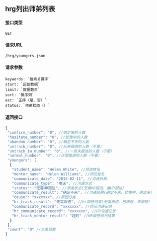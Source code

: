 ## hrg列出师弟列表
#### 接口类型
	GET
#### 请求URL
	/hrg/youngers.json
#### 请求参数
	keywords: `搜索关键字`
	start: `起始数据`
	limit: `数据数目`
	sort: `排序列`
	asc: `正序（是、否）`
	status: `师弟状态（）`
#### 返回接口
```js
{
 "comfirm_number": "0", //确定来的人数
 "hesitate_number": "0", //犹豫中的人数
 "abandon_number": "0", //确定不来的人数
 "untrack_number": "0", //从未跟进的人数（不要）
 "untrack_1w_number": "0", //一周未跟进的人数（不要）
 "normal_number": "0", //正常跟进的人数（不要）
 "youngers": [
  {
   "student_name": "Helen White", //师弟姓名
   "mentor_name": "Helen Williams", //师兄姓名
   "communicate_date": "2013-02-11", //沟通日期
   "communicate_type": "电话", //沟通方式
   "status": "无需HR跟进", //师弟状态(无需HR跟进、需HR跟进）
   "communicate_result": "确定不来", //沟通结果(确定不来、犹豫中、确定来）
   "cause": "xxxxxxx", //原因分类
   "hr_track_result": "无需跟进", //hr跟进结果(无需跟进、已跟进、未跟进）
   "communicate_record": "xxxxxxx", //师兄沟通记录
   "hr_communicate_record": "xxxxxxx", //HR沟通记录
   "hr_track_mentor_result": "超时" //HR跟进师兄结果
  }
 ],
 "count": "0" //总条目数
}
```